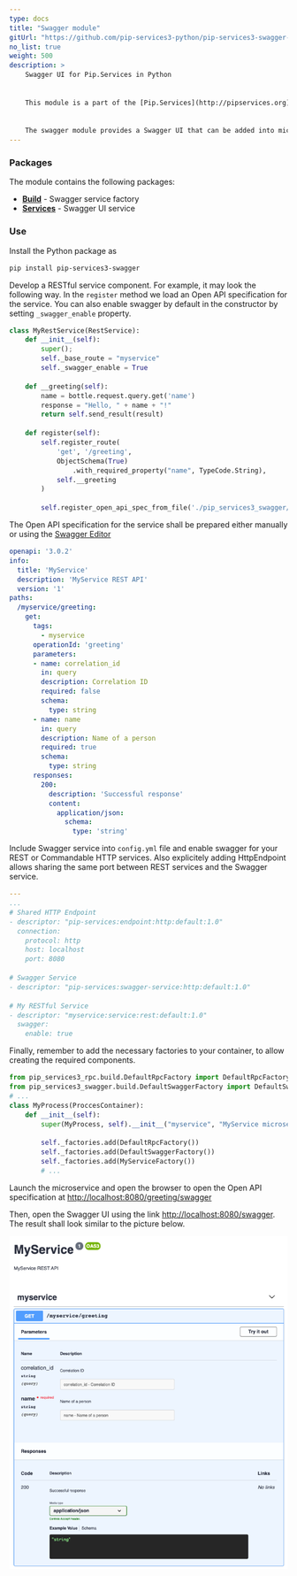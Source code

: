 ```yaml
---
type: docs
title: "Swagger module"
gitUrl: "https://github.com/pip-services3-python/pip-services3-swagger-python"
no_list: true
weight: 500
description: > 
    Swagger UI for Pip.Services in Python 


    This module is a part of the [Pip.Services](http://pipservices.org) polyglot microservices toolkit.


    The swagger module provides a Swagger UI that can be added into microservices and is seamlessly integrated with existing REST and Commandable HTTP services.
---
```



### Packages

The module contains the following packages:

- [**Build**](build) - Swagger service factory
- [**Services**](services) - Swagger UI service

### Use

Install the Python package as
```bash
pip install pip-services3-swagger
```

Develop a RESTful service component. For example, it may look the following way.
In the `register` method we load an Open API specification for the service.
You can also enable swagger by default in the constructor by setting `_swagger_enable` property.
```python
class MyRestService(RestService):
    def __init__(self):
        super();
        self._base_route = "myservice"
        self._swagger_enable = True

    def __greeting(self):
        name = bottle.request.query.get('name')
        response = "Hello, " + name + "!"
        return self.send_result(result)

    def register(self):
        self.register_route(
            'get', '/greeting',
            ObjectSchema(True)
                .with_required_property("name", TypeCode.String),
            self.__greeting
        )

        self.register_open_api_spec_from_file('./pip_services3_swagger/services/myservice.yml')
```

The Open API specification for the service shall be prepared either manually
or using the [Swagger Editor](https://editor.swagger.io/)
```yaml
openapi: '3.0.2'
info:
  title: 'MyService'
  description: 'MyService REST API'
  version: '1'
paths:
  /myservice/greeting:
    get:
      tags:
        - myservice
      operationId: 'greeting'
      parameters:
      - name: correlation_id
        in: query
        description: Correlation ID
        required: false
        schema:
          type: string
      - name: name
        in: query
        description: Name of a person
        required: true
        schema:
          type: string
      responses:
        200:
          description: 'Successful response'
          content:
            application/json:
              schema:
                type: 'string'
```

Include Swagger service into `config.yml` file and enable swagger for your REST or Commandable HTTP services.
Also explicitely adding HttpEndpoint allows sharing the same port between REST services and the Swagger service.
```yaml
---
...
# Shared HTTP Endpoint
- descriptor: "pip-services:endpoint:http:default:1.0"
  connection:
    protocol: http
    host: localhost
    port: 8080

# Swagger Service
- descriptor: "pip-services:swagger-service:http:default:1.0"

# My RESTful Service
- descriptor: "myservice:service:rest:default:1.0"
  swagger:
    enable: true
```

Finally, remember to add the necessary factories to your container, to allow creating the required components.
```python
from pip_services3_rpc.build.DefaultRpcFactory import DefaultRpcFactory
from pip_services3_swagger.build.DefaultSwaggerFactory import DefaultSwaggerFactory
# ...
class MyProcess(ProccesContainer):
    def __init__(self):
        super(MyProcess, self).__init__("myservice", "MyService microservice")

        self._factories.add(DefaultRpcFactory())
        self._factories.add(DefaultSwaggerFactory())
        self._factories.add(MyServiceFactory())
        # ...
```

Launch the microservice and open the browser to open the Open API specification at
[http://localhost:8080/greeting/swagger](http://localhost:8080/greeting/swagger)

Then, open the Swagger UI using the link [http://localhost:8080/swagger](http://localhost:8080/swagger).
The result shall look similar to the picture below.

<img src="swagger-ui.png"/>
